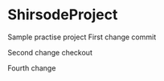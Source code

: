 # ShirsodeProject
Sample practise project
First change commit

  Second change checkout

  Fourth change
